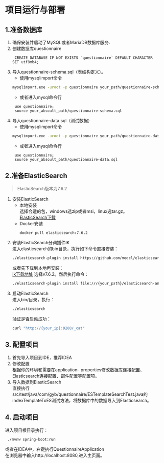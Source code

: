 # 项目运行与部署

## 1.准备数据库
1. 确保安装并启动了MySQL或者MariaDB数据库服务.
2. 创建数据库questionnaire
   ```mysql
    CREATE DATABASE IF NOT EXISTS `questionnaire` DEFAULT CHARACTER SET utf8mb4;
   ```
3. 导入questionnaire-schema.sql（表结构定义）。
   + 使用mysqlimport命令
   ```bash
   mysqlimport.exe -uroot -p questionnaire your_path/questionnaire-schema.sql
   ```
   + 或者进入mysql命令行
   ```mysql
    use questionnaire;
    source your_absoult_path/questionnaire-schema.sql
   ```
4. 导入questionnaire-data.sql（测试数据）
   + 使用mysqlimport命令
   ```bash
   mysqlimport.exe -uroot -p questionnaire your_path/questionnaire-data.sql
   ```
   + 或者进入mysql命令行
   ```mysql
    use questionnaire;
    source your_absoult_path/questionnaire-data.sql
   ```
## 2.准备ElasticSearch
 > ElasticSearch版本为7.6.2 
1. 安装ElasticSearch <br>
   + 本地安装 <br>
   选择合适的包，windows选zip或者msi，linux选tar.gz。<br>
   [ElasticSearch下载](https://repo.huaweicloud.com/elasticsearch/7.6.2/)
   + Docker安装<br>
     ```bash
     docker pull elasticsearch:7.6.2
     ```
2. 安装ElasticSearch分词插件IK <br>
   进入elasticsearch的bin目录，执行如下命令直接安装：
   ```bash
   ./elasticsearch-plugin install https://github.com/medcl/elasticsearch-analysis-ik/releases/download/v7.6.2/elasticsearch-analysis-ik-7.6.2.zip
   ```
   或者先下载到本地再安装：<br>
   [ik下载地址](https://github.com/medcl/elasticsearch-analysis-ik/releases)
   选择v7.6.2。然后执行命令：
   ```bash
   ./elasticsearch-plugin install file:///{your_path}/elasticsearch-analysis-ik-7.6.2.zip
   ```
3. 启动ElasticSearch <br>
   进入bin/目录，执行：
   ```bash
   ./elasticsearch
   ```
   验证是否启动成功：
   ```bash
   curl "http://{your_ip}:9200/_cat"
   ```

## 3. 配置项目
1. 首先导入项目到IDE，推荐IDEA
2. 修改配置 <br>
   根据你的环境和需要在application-<profile>.properties修改数据库连接配置、Elasticsearch连接配置、邮件配置等配置项。
3. 导入数据到ElasticSearch <br>
   直接执行src/test/java/com/gyb/questionnaire/ESTemplateSearchTest.java的indexTemplateToES测试方法，将数据库中的数据导入到Elasticsearch。
   
## 4. 启动项目
 进入项目根目录执行：
 ```bash
  ./mvnw spring-boot:run
 ```
 或者在IDEA中，右键执行QuestionnaireApplication <br>
 在浏览器中输入http://localhost:8080,进入主页面。